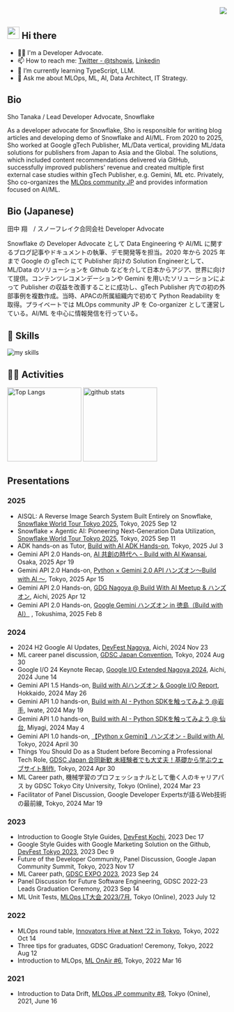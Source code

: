 <div align="right">
  <img src="https://komarev.com/ghpvc/?username=tsho" />
</div>


<!-- 2. プロフィールや連絡先を変更 -->
## <img src="https://media.giphy.com/media/hvRJCLFzcasrR4ia7z/giphy.gif" width="28"> Hi there
- 🧑‍💻 I'm a Developer Advocate.
- 📫 How to reach me: [Twitter - @tshowis](https://twitter.com/tshowis), [Linkedin](https://www.linkedin.com/in/tsho/)  
- 🌱 I’m currently learning TypeScript, LLM.
- 💬 Ask me about MLOps, ML, AI, Data Architect, IT Strategy.

## Bio

Sho Tanaka / Lead Developer Advocate, Snowflake

As a developer advocate for Snowflake, Sho is responsible for writing blog articles and developing demo of Snowflake and AI/ML. From 2020 to 2025, Sho worked at Google gTech Publisher, ML/Data vertical, providing ML/data solutions for publishers from Japan to Asia and the Global. The solutions, which included content recommendations delivered via GitHub, successfully improved publishers' revenue and created multiple first external case studies within gTech Publisher, e.g. Gemini, ML etc. Privately, Sho co-organizes the [MLOps community JP](https://mlops.connpass.com/) and provides information focused on AI/ML.

## Bio (Japanese)

田中 翔　/ スノーフレイク合同会社 Developer Advocate

Snowflake の Developer Advocate として Data Engineering や AI/ML に関するブログ記事やドキュメントの執筆、デモ開発等を担当。2020 年から 2025 年まで Google の gTech にて Publisher 向けの Solution Engineerとして、ML/Data のソリューションを Github などを介して日本からアジア、世界に向けて提供。コンテンツレコメンデーションや Gemini を用いたソリューションによって Publisher の収益を改善することに成功し、gTech Publisher 内での初の外部事例を複数作成。当時、APACの所属組織内で初めて Python Readability を取得。プライベートでは MLOps community JP を Co-organizer として運営している。AI/ML を中心に情報発信を行っている。



<!-- 3. 好きな技術スタックに変更 -->
<!-- ライトモート：theme=light, ダークモート：theme=dark -->
<!-- アイコンの選択肢一覧：https://arc.net/l/quote/zizyykfh -->
## 🌱 Skills
<img alt="my skills" src="https://skillicons.dev/icons?theme=dark&perline=7&i=html,css,js,ts,python,fastapi,go,docker,aws,gcp,firebase,fortran,git" />
<br>


<!-- 4. GitHub usernameを変更, 2箇所 -->
<!-- ライトモート：theme=light, ダークモート：theme=vue-dark  -->
## 🏃‍♀️ Activities
<div align="left"> 
  <img alt="Top Langs" height="170px" src="https://github-readme-stats.vercel.app/api?username=tsho&theme=vue-dark&layout=compact" />
  <img alt="github stats" height="170px" src="https://github-readme-stats.vercel.app/api/top-langs/?username=tsho&theme=vue-dark&layout=compact" />
</div>


## Presentations
### 2025
- AISQL: A Reverse Image Search System Built Entirely on Snowflake, [Snowflake World Tour Tokyo 2025](https://snowflake-event.jp/world-tour-25/theater-timetable/), Tokyo, 2025 Sep 12
- Snowflake × Agentic AI: Pioneering Next-Generation Data Utilization, [Snowflake World Tour Tokyo 2025](https://snowflake-event.jp/world-tour-25/theater-timetable/), Tokyo, 2025 Sep 11
- ADK hands-on as Tutor, [Build with AI ADK Hands-on](https://connpass.com/event/358223/), Tokyo, 2025 Jul 3
- Gemini API 2.0 Hands-on, [AI 共創の時代へ - Build with AI Kwansai](https://gdgkwansai.connpass.com/event/346523/), Osaka, 2025 Apr 19
- Gemini API 2.0 Hands-on, [Python × Gemini 2.0 API ハンズオン〜Build with AI 〜](https://gdg-tokyo.connpass.com/event/346783/), Tokyo, 2025 Apr 15
- Gemini API 2.0 Hands-on, [GDG Nagoya @ Build With AI Meetup & ハンズオン](https://gdgnagoya.connpass.com/event/347154/), Aichi, 2025 Apr 12
- Gemini API 2.0 Hands-on, [Google Gemini ハンズオン in 徳島（Build with AI）](https://gdgshikoku.connpass.com/event/339649/) , Tokushima, 2025 Feb 8

### 2024
- 2024 H2 Google AI Updates, [DevFest Nagoya](https://gdgnagoya.connpass.com/event/335686/), Aichi, 2024 Nov 23
- ML career panel discussion, [GDSC Japan Convention](https://gdsc-jp.connpass.com/event/323650/), Tokyo, 2024 Aug 30
- Google I/O 24 Keynote Recap, [Google I/O Extended Nagoya 2024](https://gdgnagoya.connpass.com/event/318320/), Aichi, 2024 June 14
- Gemini API 1.5 Hands-on, [Build with AIハンズオン & Google I/O Report](https://sapporo-apk.connpass.com/event/318058/), Hokkaido, 2024 May 26
- Gemini API 1.0 hands-on, [Build with AI - Python SDKを触ってみよう @岩手](https://moriokadojo.connpass.com/event/318466/), Iwate, 2024 May 19
- Gemini API 1.0 hands-on, [Build with AI - Python SDKを触ってみよう @ 仙台](https://gdgishinomaki.connpass.com/event/315940/), Miyagi, 2024 May 4
- Gemini API 1.0 hands-on, [【Python x Gemini】ハンズオン - Build with AI](https://gdg-tokyo.connpass.com/event/317227/), Tokyo, 2024 April 30
- Things You Should Do as a Student before Becoming a Professional Tech Role, [GDSC Japan 合同新歓 未経験者でも大丈夫！基礎から学ぶウェブサイト制作](https://gdsc-jp.connpass.com/event/311644/), Tokyo, 2024 Apr 30
- ML Career path, 機械学習のプロフェッショナルとして働く人のキャリアパス by GDSC Tokyo City University, Tokyo (Online), 2024 Mar 23
- Facilitator of Panel Discussion, Google Developer Expertsが語るWeb技術の最前線, Tokyo, 2024 Mar 19 

### 2023
- Introduction to Google Style Guides, [DevFest Kochi](https://gdgshikoku.connpass.com/event/302730/), 2023 Dec 17
- Google Style Guides with Google Marketing Solution on the Github, [DevFest Tokyo 2023](https://gdg-tokyo.connpass.com/event/301690/), 2023 Dec 9
- Future of the Developer Community, Panel Discussion, Google Japan Community Summit, Tokyo, 2023 Nov 17
- ML Career path, [GDSC EXPO 2023](https://gdsc-jp.connpass.com/event/292314/), 2023 Sep 24
- Panel Discussion for Future Software Engineering, GDSC 2022-23 Leads Graduation Ceremony, 2023 Sep 14
- ML Unit Tests, [MLOps LT大会 2023/7月](https://mlops.connpass.com/event/286716/), Tokyo (Online), 2023 July 12

### 2022
- MLOps round table, [Innovators Hive at Next ’22 in Tokyo](https://cloud.google.com/blog/ja/topics/google-cloud-next/innovators-hive?hl=ja), Tokyo, 2022 Oct 14
- Three tips for graduates, GDSC Graduation! Ceremony, Tokyo, 2022 Aug 12
- Introduction to MLOps, [ML OnAir #6](https://cloudonair.withgoogle.com/events/solution-machine-learning?talk=ml-session6-2), Tokyo, 2022 Mar 16

### 2021
- Introduction to Data Drift, [MLOps JP community #8](https://mlops.connpass.com/event/211953/), Tokyo (Onine), 2021, June 16



<!--
This repository is a ✨ _special_ ✨ repository because its `README.md` (this file) appears on your GitHub profile.

Here are some ideas to get you started:

- 🔭 I’m currently working on ...
- 🌱 I’m currently learning ...
- 👯 I’m looking to collaborate on ...
- 🤔 I’m looking for help with ...
- 💬 Ask me about ...
- 📫 How to reach me: ...
- 😄 Pronouns: ...
- ⚡ Fun fact: ...
-->

